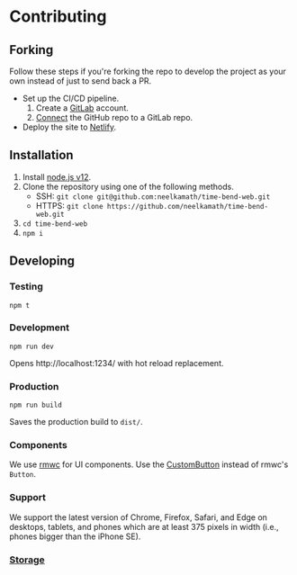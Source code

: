 # Contributing

## Forking

Follow these steps if you're forking the repo to develop the project as your own instead of just to send back a PR.
- Set up the CI/CD pipeline.
    1. Create a [GitLab](https://gitlab.com/users/sign_in#register-pane) account.
    1. [Connect](https://docs.gitlab.com/ee/ci/ci_cd_for_external_repos/github_integration.html) the GitHub repo to a GitLab repo.
- Deploy the site to [Netlify](https://www.netlify.com/).

## Installation

1. Install [node.js v12](https://nodejs.org/en/download/).
1. Clone the repository using one of the following methods.
    - SSH: `git clone git@github.com:neelkamath/time-bend-web.git`
    - HTTPS: `git clone https://github.com/neelkamath/time-bend-web.git`
1. `cd time-bend-web`
1. `npm i`

## Developing

### Testing

```
npm t
```

### Development

```
npm run dev
```
Opens http://localhost:1234/ with hot reload replacement.

### Production

```
npm run build
```
Saves the production build to `dist/`.

### Components

We use [rmwc](https://rmwc.io/) for UI components. Use the [CustomButton](src/ts/components/CustomButton.tsx) instead of rmwc's `Button`.

### Support

We support the latest version of Chrome, Firefox, Safari, and Edge on desktops, tablets, and phones which are at least 375 pixels in width (i.e., phones bigger than the iPhone SE).

### [Storage](storage.md)
